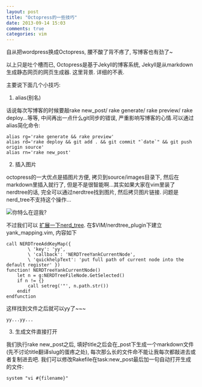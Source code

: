 ```yaml
---
layout: post
title: "Octopress的一些技巧"
date: 2013-09-14 15:03
comments: true
categories: vim
---
```


自从把wordpress换成Octopress, 腰不酸了背不疼了, 写博客也有劲了~

以上只是吐个槽而已, Octopress是基于Jekyll的博客系统, Jekyll是从markdown生成静态网页的网页生成器. 这里背景. 详细的不表.

主要说下面几个小技巧:

1. alias(别名)

  话说每次写博客的时候要敲rake new_post/ rake generate/ rake preview/ rake deploy...等等, 中间再出一点什么git同步的错误, 严重影响写博客的心情.可以通过alias简化命令:
  
    alias rg='rake generate && rake preview'
    alias rd='rake deploy && git add . && git commit "`date`" && git push origin source'
    alias rn='rake new_post'

2. 插入图片

octopress的一大优点是插图片方便, 拷贝到source/images目录下, 然后在markdown里插入就行了, 但是不是很智能啊...其实如果大家在vim里装了nerdtree的话, 完全可以通过nerdtree找到图片, 然后拷贝图片链接. 问题是nerd_tree不支持这个操作...

![](/images/2013-9/are-you-fucking-kidding-me.jpg  "你特么在逗我?")

不过我们可以 [扩展一下nerd_tree][1]. 在$VIM/nerdtree_plugin下建立yank_mapping.vim, 内容如下

    call NERDTreeAddKeyMap({
            \ 'key': 'yy',
            \ 'callback': 'NERDTreeYankCurrentNode',
            \ 'quickhelpText': 'put full path of current node into the default register' })
    function! NERDTreeYankCurrentNode()
        let n = g:NERDTreeFileNode.GetSelected()
        if n != {}
            call setreg('"', n.path.str())
        endif
    endfunction

这样找到文件之后就可以yy了~~~

    yy...yy...

3. 生成文件直接打开

我们执行rake new_post之后, 填好title之后会在_post下生成一个markdown文件(先不讨论title翻译slug的蛋疼之处), 每次那么长的文件命不能让我每次都敲进去或者复制进去吧. 我们可以修改Rakefile在task:new_post最后加一句自动打开生成的文件:

    system "vi #{filename}"


[1]: http://stackoverflow.com/questions/16368771/copy-path-file-with-nerdtree-vim-plugin  "Copy path file with NERDtree Vim plugin"
